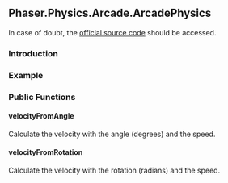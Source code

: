 ## Phaser.Physics.Arcade.ArcadePhysics

In case of doubt, the [official source code](https://github.com/photonstorm/phaser) should be accessed.

### Introduction

### Example

### Public Functions

#### velocityFromAngle
Calculate the velocity with the angle (degrees) and the speed.

#### velocityFromRotation
Calculate the velocity with the rotation (radians) and the speed.

